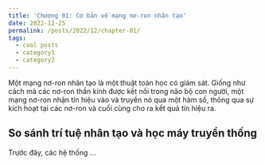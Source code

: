 ```yaml
---
title: 'Chương 01: Cơ bản về mạng nơ-ron nhân tạo'
date: 2022-12-25
permalink: /posts/2022/12/chapter-01/
tags:
  - cool posts
  - category1
  - category2
---
```


Một mạng nơ-ron nhân tạo là một thuật toán học có giám sát. Giống như cách mà các nơ-ron thần kinh được kết nối trong não bộ con người, một mạng nơ-ron nhận tín hiệu vào và truyền nó qua một hàm số, thông qua sự kích hoạt tại các nơ-ron và cuối cùng cho ra kết quả tín hiệu ra.

So sánh trí tuệ nhân tạo và học máy truyền thống
------


Trước đây, các hệ thống ...


